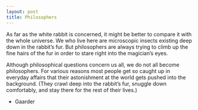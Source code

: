 ```yaml
---
layout: post
title: Philosophers
---
```


As far as the white rabbit is concerned, it might be better to compare it with the
whole universe. We who live here are microscopic insects existing deep down in the rabbit’s
fur. But philosophers are always trying to climb up the fine hairs of the fur in order to stare right
into the magician’s eyes.

Although philosophical questions concern us all, we do not all
become philosophers. For various reasons most people get so caught up in everyday affairs
that their astonishment at the world gets pushed into the background. (They crawl deep into
the rabbit’s fur, snuggle down comfortably, and stay there for the rest of their lives.)

- Gaarder
